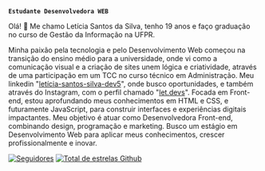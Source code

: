 
**`Estudante Desenvolvedora WEB`**

Olá! 👋 Me chamo Letícia Santos da Silva, tenho 19 anos e faço graduação no curso de Gestão da Informação na UFPR.

Minha paixão pela tecnologia e pelo Desenvolvimento Web começou na transição do ensino médio para a universidade, onde vi como a comunicação visual e a criação de sites unem lógica e criatividade, através de uma participação em um TCC no curso técnico em Administração.
Meu linkedin "[letícia-santos-silva-dev5](https://www.linkedin.com/in/let%C3%ADcia-santos-silva-dev5/)", onde busco oportunidades, e também através do Instagram, com o perfil chamado "[let.devs](https://www.instagram.com/let.devs/?next=%2F)".
Focada em Front-end, estou aprofundando meus conhecimentos em HTML e CSS, e futuramente JavaScript, para construir interfaces e experiências digitais impactantes. Meu objetivo é atuar como Desenvolvedora Front-end, combinando design, programação e marketing. Busco um estágio em Desenvolvimento Web para aplicar meus conhecimentos, crescer profissionalmente e inovar.

   <p align="left">
      <a href="https://github.com/leticiasantos-dev5">
         <img alt="Seguidores" title="Me siga no Github" src="https://custom-icon-badges.demolab.com/github/followers/leticiasantos-dev5?color=236ad3&labelColor=1155ba&style=for-the-badge&logo=github-&label=seguidores&logoColor=white"/></a>
      <a href="https://github.com/leticiasantos-dev5">
         <img alt="Total de estrelas Github" title="Total de estrelas Github" src="https://custom-icon-badges.demolab.com/github/stars/leticiasantos-dev5?color=55960c&style=for-the-badge&labelColor=488207&logo=star"/></a>
   </p>




